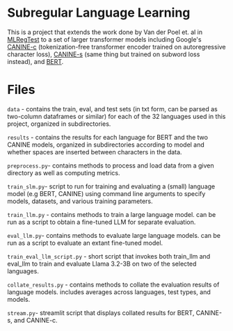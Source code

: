 # Subregular Language Learning
This is a project that extends the work done by Van der Poel et. al in [MLRegTest](https://arxiv.org/abs/2304.07687) to a set of larger transformer models including Google's [CANINE-c](https://huggingface.co/google/canine-c) (tokenization-free transformer encoder trained on autoregressive character loss), [CANINE-s](https://huggingface.co/google/canine-s) (same thing but trained on subword loss instead), and [BERT](https://huggingface.co/google-bert/bert-base-uncased).

# Files

`data` - contains the train, eval, and test sets (in txt form, can be parsed as two-column dataframes or similar) for each of the 32 languages used in this project, organized in subdirectories.

`results` - contains the results for each language for BERT and the two CANINE models, organized in subdirectories according to model and whether spaces are inserted between characters in the data.

`preprocess.py`- contains methods to process and load data from a given directory as well as computing metrics. 

`train_slm.py`- script to run for training and evaluating a (small) language model (e.g BERT, CANINE) using command line arguments to specify models, datasets, and various training parameters.

`train_llm.py` - contains methods to train a large language model. can be run as a script to obtain a fine-tuned LLM for separate evaluation.

`eval_llm.py`- contains methods to evaluate large language models. can be run as a script to evaluate an extant fine-tuned model.

`train_eval_llm_script.py` - short script that invokes both train_llm and eval_llm to train and evaluate Llama 3.2-3B on two of the selected languages.

`collate_results.py` - contains methods to collate the evaluation results of language models. includes averages across languages, test types, and models.

`stream.py`- streamlit script that displays collated results for BERT, CANINE-s, and CANINE-c.
